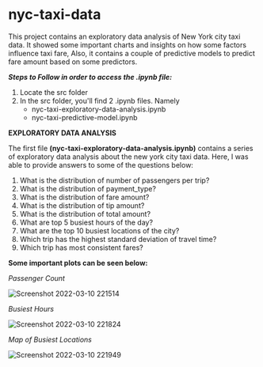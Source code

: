 # nyc-taxi-data
This project contains an exploratory data analysis of New York city taxi data. It showed some important charts and insights on how some factors influence taxi fare, Also, it contains a couple of predictive models to predict fare amount based on some predictors.

***Steps to Follow in order to access the .ipynb file:***

1. Locate the src folder
2. In the src folder, you'll find 2 .ipynb files. Namely
    - nyc-taxi-exploratory-data-analysis.ipynb
    - nyc-taxi-predictive-model.ipynb

**EXPLORATORY DATA ANALYSIS**

The first file __(nyc-taxi-exploratory-data-analysis.ipynb)__ contains a series of exploratory data analysis about the new york city taxi data. Here, I was able to provide answers to some of the questions below:

1. What is the distribution of number of passengers per trip?
2. What is the distribution of payment_type?
3. What is the distribution of fare amount?
4. What is the distribution of tip amount?
5. What is the distribution of total amount?
6. What are top 5 busiest hours of the day?
7. What are the top 10 busiest locations of the city?
8. Which trip has the highest standard deviation of travel time?
9. Which trip has most consistent fares?  

**Some important plots can be seen below:**
  

*Passenger Count*

![Screenshot 2022-03-10 221514](https://user-images.githubusercontent.com/32384910/157651040-6c237b99-ff64-4775-83da-909ade31b2bb.png)

*Busiest Hours*

![Screenshot 2022-03-10 221824](https://user-images.githubusercontent.com/32384910/157651444-84b8159e-9d26-4a28-a77c-b3fcbaadfdee.png)

*Map of Busiest Locations*

![Screenshot 2022-03-10 221949](https://user-images.githubusercontent.com/32384910/157651682-6399ab07-ee3c-4bef-9000-ffa3599babfc.png)


